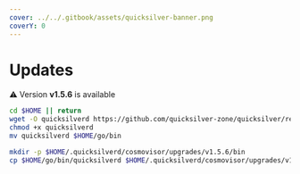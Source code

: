 ```yaml
---
cover: ../../.gitbook/assets/quicksilver-banner.png
coverY: 0
---
```


# Updates

⚠️ Version **v1.5.6** is available

```bash
cd $HOME || return
wget -O quicksilverd https://github.com/quicksilver-zone/quicksilver/releases/download/v1.5.6/quicksilverd-v1.5.6-amd64
chmod +x quicksilverd
mv quicksilverd $HOME/go/bin

mkdir -p $HOME/.quicksilverd/cosmovisor/upgrades/v1.5.6/bin
cp $HOME/go/bin/quicksilverd $HOME/.quicksilverd/cosmovisor/upgrades/v1.5.6/bin/
```
